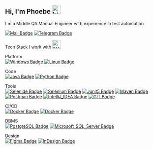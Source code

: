 ## Hi, I'm Phoebe <img src="https://user-images.githubusercontent.com/1303154/88677602-1635ba80-d120-11ea-84d8-d263ba5fc3c0.gif" width="28px" alt="hi">

I`m a Middle QA Manual Engineer with experience in test automation

[![Mail Badge](https://img.shields.io/badge/-absolutelynormal2@gmail.com-c0392b?style=flat&labelColor=c0392b&logo=gmail&logoColor=white)](mailto:absolutelynormal2@gmail.com) [![Telegram Badge](https://img.shields.io/badge/-ZhD_telegram-ffffff?style=flat&labelColor=ffffff&logo=Telegram&logoColor=black)](https://t.me/ZhD_telegram)

Tech Stack I work with <img src="https://cdn-0.emojis.wiki/emoji-pics/apple/man-technologist-apple.png" width="28px" alt="programmer">

Platform  
[![Windows Badge](https://img.shields.io/badge/-Windows-lightblue?style=for-the-badge&labelColor=grey&logo=Windows&logoColor=white)](#)
[![Linux Badge](https://img.shields.io/badge/-Linux-lightblue?style=for-the-badge&labelColor=grey&logo=Linux&logoColor=white)](#)      

Code  
[![Java Badge](https://img.shields.io/badge/-Java-orange?style=for-the-badge&labelColor=black&logo=Java&logoColor=orange)](#) [![Python Badge](https://img.shields.io/badge/-Python-ffff00?style=for-the-badge&labelColor=black&logo=Python&logoColor=ffff00)](#) 
 
Tools  
[![Selenide Badge](https://img.shields.io/badge/-Selenide-ffcc66?style=for-the-badge&labelColor=black&logo=Selenide&logoColor=ffcc66)](#) [![Selenium Badge](https://img.shields.io/badge/-Selenium-61DBFB?style=for-the-badge&labelColor=black&logo=Selenium&logoColor=61DBFB)](#) [![Junit5 Badge](https://img.shields.io/badge/-Junit5-25A162?style=for-the-badge&labelColor=black&logo=Junit5&logoColor=25A162)](#) [![Maven Badge](https://img.shields.io/badge/-apache_maven-C71A36?style=for-the-badge&labelColor=black&logo=apachemaven&logoColor=C71A36)](#) [![Postman Badge](https://img.shields.io/badge/-Postman-f72307?style=for-the-badge&labelColor=black&logo=Postman&logoColor=f72307)](#) [![IntelliJ_IDEA Badge](https://img.shields.io/badge/-IntelliJ_IDEA-000000?style=for-the-badge&labelColor=black&logo=intellij-idea&logoColor=white)](#) [![GIT Badge](https://img.shields.io/badge/-GIT-E44C30?style=for-the-badge&labelColor=black&logo=git&logoColor=white)](#)
 
CI/CD  
[![Docker Badge](https://img.shields.io/badge/-Docker-007acc?style=for-the-badge&labelColor=black&logo=Docker&logoColor=007acc)](#) [![Docker Badge](https://img.shields.io/badge/-Jenkins-D24939?style=for-the-badge&labelColor=black&logo=Jenkins&logoColor=D24939)](#)
 
DBMS  
[![PostgreSQL Badge](https://img.shields.io/badge/-PostgreSQL-316192?style=for-the-badge&labelColor=black&logo=postgresql&logoColor=316192)](#)
[![Microsoft_SQL_Server Badge](https://img.shields.io/badge/-Microsoft_SQL_Server-CC2927?style=for-the-badge&labelColor=black&logo=microsoft-sql-server&logoColor=CC2927)](#)

Design  
[![Figma Badge](https://img.shields.io/badge/-Figma-F24E1E?style=for-the-badge&labelColor=black&logo=figma&logoColor=F24E1E)](#) [![InDesign Badge](https://img.shields.io/badge/-Adobe%20InDesign-FF3366?style=for-the-badge&labelColor=black&logo=Adobe%20InDesign&logoColor=FF3366)](#)

